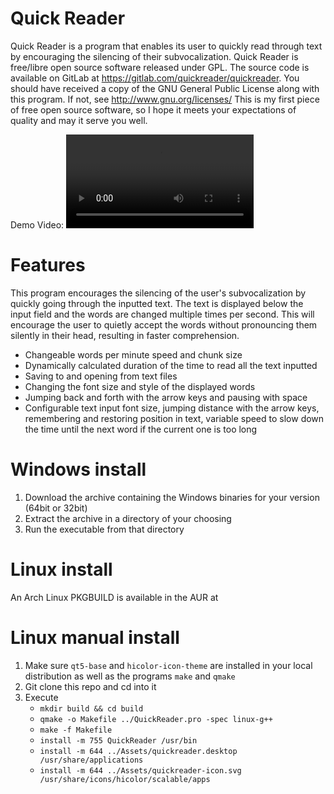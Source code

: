 # Quick Reader

Quick Reader is a program that enables its user to quickly read through text by encouraging the silencing of their subvocalization.
Quick Reader is free/libre open source software released under GPL. The source code is available on GitLab at https://gitlab.com/quickreader/quickreader.
You should have received a copy of the GNU General Public License along with this program. If not, see http://www.gnu.org/licenses/
This is my first piece of free open source software, so I hope it meets your expectations of quality and may it serve you well.

Demo Video:
![](Assets/Demo.mp4)

# Features

This program encourages the silencing of the user's subvocalization by quickly going through the inputted text. The text is displayed below the input field and the words are changed multiple times per second. This will encourage the user to quietly accept the words without pronouncing them silently in their head, resulting in faster comprehension.

- Changeable words per minute speed and chunk size
- Dynamically calculated duration of the time to read all the text inputted
- Saving to and opening from text files
- Changing the font size and style of the displayed words
- Jumping back and forth with the arrow keys and pausing with space
- Configurable text input font size, jumping distance with the arrow keys, remembering and restoring position in text, variable speed to slow down the time until the next word if the current one is too long

# Windows install

1. Download the archive containing the Windows binaries for your version (64bit or 32bit)
2. Extract the archive in a directory of your choosing
3. Run the executable from that directory

# Linux install

An Arch Linux PKGBUILD is available in the AUR at

# Linux manual install

1. Make sure `qt5-base` and `hicolor-icon-theme` are installed in your local distribution as well as the programs `make` and `qmake`
2. Git clone this repo and cd into it
3. Execute
    - `mkdir build && cd build`
    - `qmake -o Makefile ../QuickReader.pro -spec linux-g++`
    - `make -f Makefile`
    - `install -m 755 QuickReader /usr/bin`
    - `install -m 644 ../Assets/quickreader.desktop /usr/share/applications`
    - `install -m 644 ../Assets/quickreader-icon.svg /usr/share/icons/hicolor/scalable/apps`
